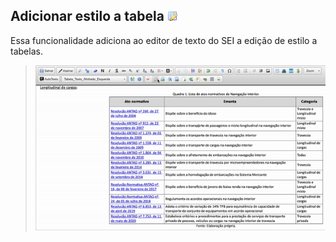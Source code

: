 ## Adicionar estilo a tabela ![SEI Pro Estilo Tabela](/img/icon-estilotabela.png)

Essa funcionalidade adiciona ao editor de texto do SEI a edição de estilo a tabelas.

> ![Tela Estilo de Tabelas](../img/tela-estilotabela.gif) 
